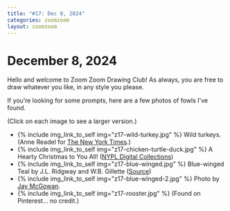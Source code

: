 ```yaml
---
title: "#17: Dec 8, 2024"
categories: zoomzoom
layout: zoomzoom
---
```


# December 8, 2024

Hello and welcome to Zoom Zoom Drawing Club! As always, you are free to draw whatever you like, in any style you please.

If you’re looking for some prompts, here are a few photos of fowls I've found.

(Click on each image to see a larger version.)


<ul class="reference-photos">
  <li>
    {% include img_link_to_self img="z17-wild-turkey.jpg" %}
    <span>Wild turkeys.
      (Anne Readel for <a href="https://www.nytimes.com/2022/11/21/travel/wild-turkeys-mates.html">The New York Times</a>.)
    </span>
  </li>
  <li>
    {% include img_link_to_self img="z17-chicken-turtle-duck.jpg" %}
    <span>
      A Hearty Christmas to You All! (<a href="https://digitalcollections.nypl.org/items/2330d2b0-c261-0135-0a4c-077b51ad1567">NYPL Digital Collections</a>)
    </span>
  </li>
  <li>
    {% include img_link_to_self img="z17-blue-winged.jpg" %}
    <span>
      Blue-winged Teal by J.L. Ridgway and W.B. Gillette (<a href="https://www.rawpixel.com/image/845005/blue-winged-teal-vintage-drawing">Source</a>)
    </span>
  </li>
  <li>
    {% include img_link_to_self img="z17-blue-winged-2.jpg" %}
    <span>
      Photo by <a href="https://macaulaylibrary.org/asset/28629141">Jay McGowan</a>.
    </span>
  </li>
  <li>
    {% include img_link_to_self img="z17-rooster.jpg" %}
    <span>
      (Found on Pinterest... no credit.)
    </span>
  </li>
</ul>
